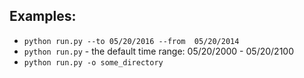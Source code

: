 ## Examples:
* ```python run.py --to 05/20/2016 --from  05/20/2014```
* ```python run.py``` - the default time range: 05/20/2000 - 05/20/2100
* ```python run.py -o some_directory```